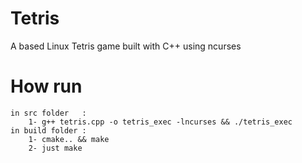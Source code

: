 # Tetris
A based Linux Tetris game built with C++ using ncurses 

# How run 
    in src folder   :
        1- g++ tetris.cpp -o tetris_exec -lncurses && ./tetris_exec
    in build folder :
        1- cmake.. && make
        2- just make
